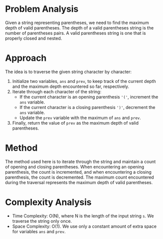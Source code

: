 # Problem Analysis
Given a string representing parentheses, we need to find the maximum depth of valid parentheses. The depth of a valid parentheses string is the number of parentheses pairs. A valid parentheses string is one that is properly closed and nested.

# Approach
The idea is to traverse the given string character by character:
1. Initialize two variables, `ans` and `prev`, to keep track of the current depth and the maximum depth encountered so far, respectively.
2. Iterate through each character of the string:
   - If the current character is an opening parenthesis `'('`, increment the `ans` variable.
   - If the current character is a closing parenthesis `')'`, decrement the `ans` variable.
   - Update the `prev` variable with the maximum of `ans` and `prev`.
3. Finally, return the value of `prev` as the maximum depth of valid parentheses.

# Method
The method used here is to iterate through the string and maintain a count of opening and closing parentheses. When encountering an opening parenthesis, the count is incremented, and when encountering a closing parenthesis, the count is decremented. The maximum count encountered during the traversal represents the maximum depth of valid parentheses.

# Complexity Analysis
- Time Complexity: O(N), where N is the length of the input string `s`. We traverse the string only once.
- Space Complexity: O(1). We use only a constant amount of extra space for variables `ans` and `prev`.
